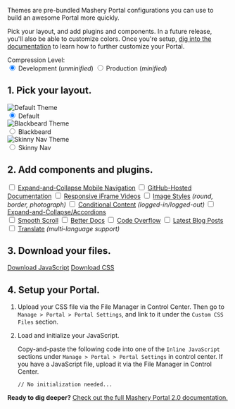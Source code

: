 Themes are pre-bundled Mashery Portal configurations you can use to build an awesome Portal more quickly.

Pick your layout, and add plugins and components. In a future release, you'll also be able to customize colors. Once you're setup, [dig into the documentation](/docs/customizing_your_portal/mashery_portal_2_documentation/) to learn how to further customize your Portal.

<div class="row">
	<div class="grid-third text-right-large">
		Compression Level:
	</div>
	<div class="grid-two-thirds">
		<radiogroup>
			<label>
				<input type="radio" name="compression" value="development" checked>
				Development <span class="text-no-bold">(<em>unminified</em>)</span>
			</label>
			<label>
				<input type="radio" name="compression" value="production">
				Production <span class="text-no-bold">(<em>minified</em>)
			</label>
		</radiogroup>
	</div>
</div>

## 1. Pick your layout.

<div class="row">
	<div class="grid-third margin-bottom">
		<label>
			<img title="Default Theme" src="/files/sparrow.jpg"><br>
			<input type="radio" name="layout" value="default" checked>
			Default
		</label>
	</div>
	<div class="grid-third margin-bottom">
		<label>
			<img title="Blackbeard Theme" src="/files/blackbeard.jpg"><br>
			<input type="radio" name="layout" value="blackbeard">
			Blackbeard
		</label>
	</div>
	<div class="grid-third margin-bottom">
		<label>
			<img title="Skinny Nav Theme" src="/files/skinny-nav.jpg"><br>
			<input type="radio" name="layout" value="skinny-nav">
			Skinny Nav
		</label>
	</div>
</div>


## 2. Add components and plugins.

<div class="row margin-bottom">
	<div class="grid-half">
		<label>
			<input type="checkbox" class="has-js has-events" name="plugins" value="astro">
			<a target="_blank" href="/docs/read/customizing_your_portal/plugins/ExpandandCollapse_Mobile_Navigation">Expand-and-Collapse Mobile Navigation</a>
		</label>
		<label>
			<input type="checkbox" class="has-js" name="plugins" value="githubDocs">
			<a target="_blank" href="/docs/read/customizing_your_portal/plugins/GitHubHosted_Documentation">GitHub-Hosted Documentation</a>
		</label>
		<label>
			<input type="checkbox" class="has-js has-events" name="plugins" value="fluidvids">
			<a target="_blank" href="/docs/read/customizing_your_portal/plugins/Responsive_Videos">Responsive iFrame Videos</a>
		</label>
		<label>
			<input type="checkbox" class="has-css" name="plugins" value="images">
			<a target="_blank" href="/docs/read/customizing_your_portal/plugins/Images_Styles">Image Styles</a> <em class="text-no-bold text-muted">(round, border, photograph)</em>
		</label>
		<label>
			<input type="checkbox" class="has-css has-events" name="plugins" value="conditional-content">
			<a target="_blank" href="/docs/read/customizing_your_portal/plugins/Conditional_Content">Conditional Content</a> <em class="text-no-bold text-muted">(logged-in/logged-out)</em>
		</label>
		<label>
			<input type="checkbox" class="has-css has-js has-events" name="plugins" value="houdini">
			<a target="_blank" href="/docs/read/customizing_your_portal/plugins/ExpandandCollapse_Accordions">Expand-and-Collapse/Accordions</a>
		</label>
	</div>
	<div class="grid-half">
		<label>
			<input type="checkbox" class="has-js has-events" name="plugins" value="smooth-scroll">
			<a target="_blank" href="/docs/read/customizing_your_portal/plugins/Smooth_Scroll">Smooth Scroll</a>
		</label>
		<label>
			<input type="checkbox" class="has-js has-css has-events" name="plugins" value="betterDocs">
			<a target="_blank" href="/docs/read/customizing_your_portal/plugins/better_docs">Better Docs</a>
		</label>
		<label>
			<input type="checkbox" class="has-css" name="plugins" value="code-overflow">
			<a target="_blank" href="/docs/read/customizing_your_portal/plugins/Code_Overflow">Code Overflow</a>
		</label>
		<label>
			<input type="checkbox" class="has-js has-events" name="plugins" value="latestBlogPosts">
			<a target="_blank" href="/docs/read/customizing_your_portal/plugins/Latest_Blog_Posts">Latest Blog Posts</a>
		</label>
		<label>
			<input type="checkbox" class="has-js has-css has-events" name="plugins" value="translate">
			<a target="_blank" href="/docs/customizing_your_portal/plugins/Translate">Translate</a> <em class="text-no-bold text-muted">(multi-language support)</em>
		</label>
	</div>
</div>


<!-- ## 3. Customize your colors.

Must be a valid CSS color attribute (examples: `#000`, `rgb(0, 0, 0)`, `rgba(0, 0, 0, 0.65)`).

<div class="row margin-bottom-small">
	<div class="grid-half">
		<label for="">Name of Thing</label>
		<input type="text" name="" id="color-picker">

		<label for="">Name of Thing</label>
		<input type="text" name="" id="">

		<label for="">Name of Thing</label>
		<input type="text" name="" id="">

		<label for="">Name of Thing</label>
		<input type="text" name="" id="">
	</div>
	<div class="grid-half">
		<label for="">Name of Thing</label>
		<input type="text" name="" id="">

		<label for="">Name of Thing</label>
		<input type="text" name="" id="">

		<label for="">Name of Thing</label>
		<input type="text" name="" id="">

		<label for="">Name of Thing</label>
		<input type="text" name="" id="">
	</div>
</div> -->


## 3. Download your files.

<div id="download-size"></div>

<a class="btn btn-large disabled" id="download-custom-js" target="_blank" href="#" download="blackbeard.js">Download JavaScript</a> <a class="btn btn-large btn-secondary disabled" id="download-custom-css" target="_blank" href="#" download="blackbeard.css">Download CSS</a>


## 4. Setup your Portal.

1. Upload your CSS file via the File Manager in Control Center. Then go to `Manage > Portal > Portal Settings`, and link to it under the `Custom CSS Files` section.
2. Load and initialize your JavaScript.

	Copy-and-paste the following code into one of the `Inline JavaScript` sections under `Manage > Portal > Portal Settings` in control center. If you have a JavaScript file, upload it via the File Manager in Control Center.

	<pre class="lang-javascript"><code id="download-init">// No initialization needed...</code></pre>


**Ready to dig deeper?** [Check out the full Mashery Portal 2.0 documentation.](/docs/customizing_your_portal/mashery_portal_2_documentation/)